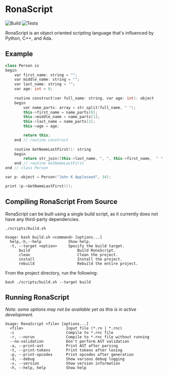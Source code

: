 # RonaScript
![Build](https://github.com/malcolmraine/RonaScript/actions/workflows/build.yml/badge.svg)
![Tests](https://github.com/malcolmraine/RonaScript/actions/workflows/test.yml/badge.svg)

RonaScript is an object oriented scripting language that's influenced by Python, C++, and Ada.

## Example
~~~ objective-c++
class Person is
begin
    var first_name: string = "";
    var middle_name: string = "";
    var last_name: string = "";
    var age: int = 0;
    
    routine construct(var full_name: string, var age: int): object
    begin
        var name_parts: array = str_split(full_name, " ");
        this->first_name = name_parts[0];
        this->middle_name = name_parts[1];
        this->last_name = name_parts[2];
        this->age = age;

        return this;
    end // routine construct
    
    routine GetNameLastFirst(): string
    begin
        return str_join([this->last_name, ", ", this->first_name,  " ", this->middle_name]);
    end // routine GetNameLastFirst
end // class Person

var p: object = Person("John K Appleseed", 34);

print (p->GetNameLastFirst());
~~~

## Compiling RonaScript From Source
RonaScript can be built using a single build script, as it currently does not have any third-party dependencies.
~~~
./scripts/build.sh

Usage: bash build.sh <command> [options...]
  help,-h,--help            Show help.
  -t, --target <option>     Specify the build target.
      build                     Build RonaScript.
      clean                     Clean the project.
      install                   Install the project.
      rebuild                   Rebuild the entire project.

~~~
From the project directory, run the following:
~~~ commandline
bash ./scripts/build.sh --target build
~~~

## Running RonaScript
*Note: some options may not be available yet as this is in active development.*
~~~
Usage: RonaScript <file> [options...]
  <file>                   Input file (*.rn | *.rnc)
  -c                       Compile to *.rnc file
  -r, --norun              Compile to *.rnc file without running
  --no-validation          Don't perform AST validation
  -a, --print-ast          Print AST after parsing
  -t, --print-tokens       Print tokens after lexing
  -p, --print-opcodes      Print opcodes after generation
  -d, --debug              Show various debug logging
  -v, --version            Show version information
  -h, --help, help         Show help

~~~
